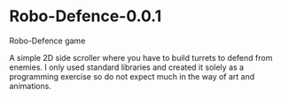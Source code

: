 # Robo-Defence-0.0.1
Robo-Defence game

A simple 2D side scroller where you have to build turrets to defend from enemies.
I only used standard libraries and created it solely as a programming exercise so do not expect much in the way of art and animations.
